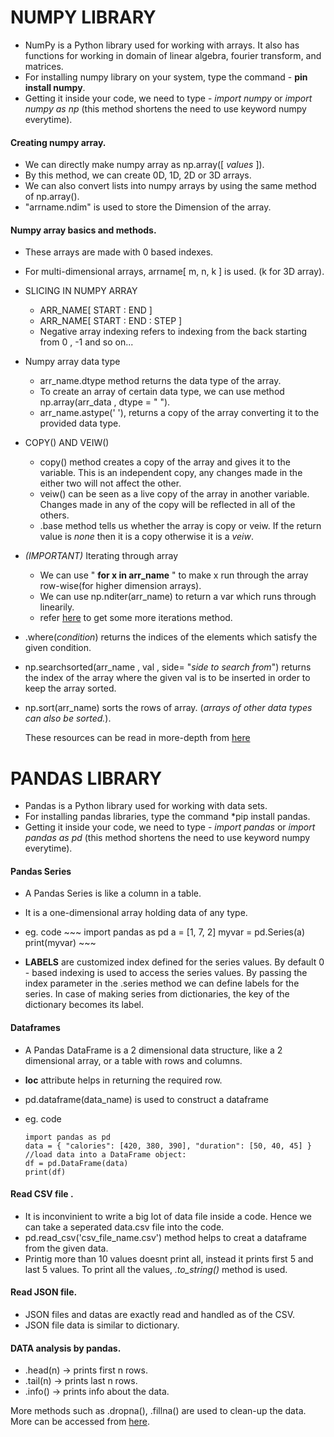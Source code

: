# NUMPY LIBRARY
- NumPy is a Python library used for working with arrays. It also has functions for working in domain of linear algebra, fourier transform, and matrices.
- For installing numpy library on your system, type the command - **pin install numpy**.
- Getting it inside your code, we need to type - *import numpy* or *import numpy as np* (this method shortens the need to use keyword numpy everytime).

#### Creating numpy array.
- We can directly make numpy array as np.array([ *values* ]).
- By this method, we can create 0D, 1D, 2D or 3D arrays.
- We can also convert lists into numpy arrays by using the same method of np.array().
- "arrname.ndim" is used to store the Dimension of the array.

#### Numpy array basics and methods.
- These arrays are made with 0 based indexes.
- For multi-dimensional arrays, arrname[ m, n, k ] is used. (k for 3D array).
- SLICING IN NUMPY ARRAY 
    - ARR_NAME[ START : END ]
    - ARR_NAME[ START : END : STEP ]
    - Negative array indexing refers to indexing from the back starting from 0 , -1 and so on...
- Numpy array data type
    - arr_name.dtype method returns the data type of the array.
    - To create an array of certain data type, we can use method  np.array(arr_data , dtype = " ").
    - arr_name.astype(' '), returns a copy of the array converting it to the provided data type.
- COPY() AND VEIW() 
    - copy() method creates a copy of the array and gives it to the variable. This is an independent copy, any changes made in the either two will not affect the other.
    - veiw() can be seen as a live copy of the array in another variable. Changes made in any of the copy will be reflected in all of the others.
    - .base method tells us whether the array is copy or veiw. If the return value is *none* then it is a copy otherwise it is a *veiw*.
- *(IMPORTANT)* Iterating through array
    - We can use " **for x in arr_name** " to make x run through the array row-wise(for higher dimension arrays).
    - We can use np.nditer(arr_name) to return a var which runs through linearily.
    - refer [here](https://www.w3schools.com/python/numpy/numpy_array_iterating.asp) to get some more iterations method.
- .where(*condition*) returns the indices of the elements which satisfy the given condition.
- np.searchsorted(arr_name , val , side= "*side to search from*") returns the index of the array where the given val is to be inserted in order to keep the array sorted.
- np.sort(arr_name) sorts the rows of array. (*arrays of other data types can also be sorted.*).

    These resources can be read in more-depth from [here](https://www.w3schools.com/python/numpy/numpy_intro.asp)

# PANDAS LIBRARY
- Pandas is a Python library used for working with data sets.
- For installing pandas libraries, type the command *pip install pandas.
- Getting it inside your code, we need to type - *import pandas* or *import pandas as pd* (this method shortens the need to use keyword numpy everytime).

#### Pandas Series
- A Pandas Series is like a column in a table.
- It is a one-dimensional array holding data of any type.
- eg. code 
        ~~~
        import pandas as pd
        a = [1, 7, 2]
        myvar = pd.Series(a)
        print(myvar)
        ~~~

- **LABELS** are customized index defined for the series values. By default 0 - based indexing is used to access the series values. By passing the index parameter in the .series method we can define labels for the series. In case of making series from dictionaries, the key of the dictionary becomes its label. 

#### Dataframes
- A Pandas DataFrame is a 2 dimensional data structure, like a 2 dimensional array, or a table with rows and columns.
- **loc** attribute helps in returning the required row.

- pd.dataframe(data_name) is used to construct a dataframe
- eg. code 
    ~~~
    import pandas as pd
    data = { "calories": [420, 380, 390], "duration": [50, 40, 45] }
    //load data into a DataFrame object:
    df = pd.DataFrame(data)
    print(df) 
    ~~~

#### Read CSV file .
- It is inconvinient to write a big lot of data file inside a code. Hence we can take a seperated data.csv file into the code.
- pd.read_csv('csv_file_name.csv') method helps to creat a dataframe from the given data.
- Printig more than 10 values doesnt print all, instead it prints first 5 and last 5 values. To print all the values, *.to_string()* method is used.

#### Read JSON file.
- JSON files and datas are exactly read and handled as of the CSV.
- JSON file data is similar to dictionary.

#### DATA analysis by pandas.
- .head(n) -> prints first n rows.
- .tail(n) -> prints last n rows.
- .info() -> prints info about the data.

More methods such as .dropna(), .fillna() are used to clean-up the data.
    More can be accessed from [here](https://www.w3schools.com/python/pandas/pandas_intro.asp).
    